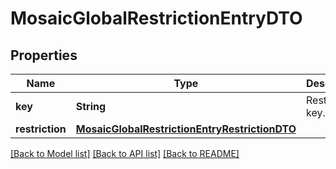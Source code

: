 # MosaicGlobalRestrictionEntryDTO

## Properties
Name | Type | Description | Notes
------------ | ------------- | ------------- | -------------
**key** | **String** | Restriction key. | 
**restriction** | [**MosaicGlobalRestrictionEntryRestrictionDTO**](MosaicGlobalRestrictionEntryRestrictionDTO.md) |  | 

[[Back to Model list]](../README.md#documentation-for-models) [[Back to API list]](../README.md#documentation-for-api-endpoints) [[Back to README]](../README.md)


